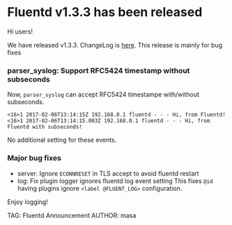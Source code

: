 # Fluentd v1.3.3 has been released

Hi users!

We have released v1.3.3. ChangeLog is [here](https://github.com/fluent/fluentd/blob/master/CHANGELOG.md).
This release is mainly for bug fixes

### parser\_syslog: Support RFC5424 timestamp without subseconds

Now, `parser_syslog` can accept RFC5424 timestampe with/without subseconds.

    <16>1 2017-02-06T13:14:15Z 192.168.0.1 fluentd - - - Hi, from Fluentd!
    <16>1 2017-02-06T13:14:15.003Z 192.168.0.1 fluentd - - - Hi, from Fluentd with subseconds!

No additional setting for these events.

### Major bug fixes

* server: Ignore `ECONNRESET` in TLS accept to avoid fluentd restart
* log: Fix plugin logger ignores fluentd log event setting
  This fixes `@id` having plugins ignore `<label @FLUENT_LOG>` configuration.

Enjoy logging!


TAG: Fluentd Announcement
AUTHOR: masa
